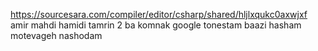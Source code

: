 https://sourcesara.com/compiler/editor/csharp/shared/hljlxqukc0axwjxf
amir mahdi hamidi tamrin 2
ba komnak google tonestam
baazi hasham motevageh nashodam
